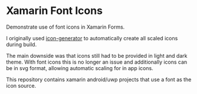 # Xamarin Font Icons

Demonstrate use of font icons in Xamarin Forms.

I originally used [icon-generator](https://github.com/MarcStan/icon-generator) to automatically create all scaled icons during build.

The main downside was that icons still had to be provided in light and dark theme. With font icons this is no longer an issue and additionally icons can be in svg format, allowing automatic scaling for in app icons.

This repository contains xamarin android/uwp projects that use a font as the icon source.
